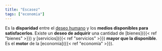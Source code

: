 ```yaml
---
title: "Escasez"
tags: ["economia"]
---
```

Es la **disparidad** entre el [deseo humano](#) y los **medios disponibles para satisfacerlos**. Existe un **deseo de adquirir** una cantidad de [bienes]({{< ref "bienes" >}}) y [servicios]({{< ref "servicios" >}}) **mayor que la disponible**. Es el **motor** de la [economía]({{< ref "economía" >}}).